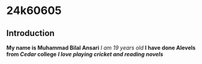 # 24k60605
## Introduction
**My name is Muhammad Bilal Ansari**
_I am 19 years old_
**I have done Alevels from _Cedar_ college**
***I love playing cricket and reading novels***



